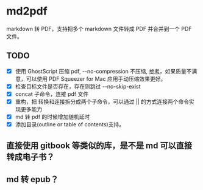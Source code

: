 # md2pdf

markdown 转 PDF，支持把多个 markdown 文件转成 PDF 并合并到一个 PDF 文件。

## TODO

* [x] 使用 GhostScript 压缩 pdf, --no-compression 不压缩, [参考](https://dev.to/woovi/how-to-reduce-the-file-size-of-a-pdf-using-nodejs-50b2)，如果质量不满意，可以使用 PDF Squeezer for Mac 应用手动压缩效果更好。
* [x] 检查目标文件是否存在，存在则跳过 --no-skip-exist
* [x] concat 子命令，连接 pdf 文件
* [x] 重构，把 转换和连接拆分成两个子命令，可以通过 || 的方式连接两个命令实现更多能力
* [x] md 转 pdf 的时候增加随机延时
* [x] 添加目录(outline or table of contents)支持。

## 直接使用 gitbook 等类似的库，是不是 md 可以直接转成电子书？

## md 转 epub？
